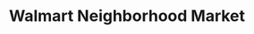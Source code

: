 ---
title: "Walmart Neighborhood Market"
url: /lacey/walmart-neighborhood-market/
shop: supermarket
---